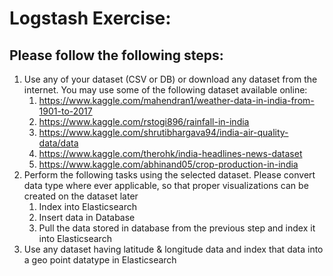# Logstash Exercise:

## Please follow the following steps:

1. Use any of your dataset (CSV or DB) or download any dataset from the internet. You may use some of the following dataset available online:
    1. https://www.kaggle.com/mahendran1/weather-data-in-india-from-1901-to-2017
    1. https://www.kaggle.com/rstogi896/rainfall-in-india
    1. https://www.kaggle.com/shrutibhargava94/india-air-quality-data/data
    1. https://www.kaggle.com/therohk/india-headlines-news-dataset
    1. https://www.kaggle.com/abhinand05/crop-production-in-india
1. Perform the following tasks using the selected dataset. Please convert data type where ever applicable, so that proper visualizations can be created on the dataset later
    1. Index into Elasticsearch
    1. Insert data in Database
    1. Pull the data stored in database from the previous step and index it into Elasticsearch
1. Use any dataset having latitude & longitude data and index that data into a geo point datatype in Elasticsearch
